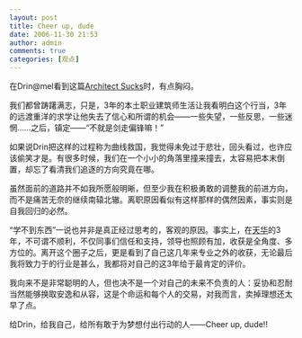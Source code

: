 ```yaml
---
layout: post
title: Cheer up, dude
date: 2006-11-30 21:53
author: admin
comments: true
categories: [观点]
---
```

在Drin@mel看到这篇<a href="http://www.drin.cn/2006/11/30/architect-sucks/">Architect Sucks</a>时，有点胸闷。

我们都曾踌躇满志，只是，3年的本土职业建筑师生活让我看明白这个行当，3年的远渡重洋的求学让他失去了信心和所谓的机会——一些失望，一些反思，一些迷惘……之后，镇定——“不就是剑走偏锋嘛！”

如果说Drin把这样的过程称为曲线救国，我觉得未免过于悲壮，回头看过，也许应该偷笑才是。有很多时候，我们在一个小小的角落里撞来撞去，太容易把本末倒置，却忘了看清我们追逐的方向究竟在哪。

虽然面前的道路并不如我所愿般明晰，但至少我在积极勇敢的调整我的前进方向，而不是痛苦无奈的继续南辕北辙。离职原因看似有这样那样的偶然因素，事实则是自我回归的必然。

“学不到东西”一说也并非是真正经过思考的，客观的原因。事实上，在<a href="http://www.thape.com">天华</a>的3年，不可谓不顺利，不仅同事们信任和支持，领导也照顾有加，收获是全角度、多方位的。离开这个圈子之后，更是看到了自己这几年来专业之外的收获，无论最后我将致力于的行业是甚么，我都将对自己的这3年给于最肯定的评价。

我向来不是非常聪明的人，但也决不是一个对自己的未来不负责的人：妥协和忍耐当然能够换取安逸和从容，这是个命运和每个人的交易，对我而言，卖掉理想还太早了点。

给Drin，给我自己，给所有敢于为梦想付出行动的人——Cheer up, dude!!
